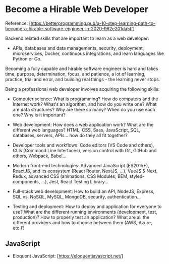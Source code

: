# Become a Hirable Web Developer

Reference: [https://betterprogramming.pub/a-10-step-learning-path-to-become-a-hirable-software-engineer-in-2020-962e201da5ff]

Backend related skills that are important to learn as a web developer:

* APIs, databases and data managements, security, deployment, microservices, Docker, continuous integrations, and learn languages like Python or Go.

Becoming a fully capable and hirable software engineer is hard and takes time, purpose, determination, focus, and patience, a lot of learning,
practice, trial and error, and building real things - the learning never stops.

Being a professional web developer involves acquiring the following skills:

* Computer science: What is programming? How do computers and the Internet work? What's an algorithm, and how do you write one?
What are data structures? Why are there so many? When do you use each one? Why is it important?

* Web development: How does a web application work? What are the different web languages? HTML, CSS,
Sass, JavaScript, SQL, databases, servers, APIs... how do they all fit together?

* Developer tools and workflows: Code editors (VS Code and others), CLIs (Command Line Interfaces),
version control with Git, GitHub and others, Webpack, Babel...

* Modern front-end technologies: Advanced JavaScript (ES2015+), ReactJS, and its ecosystem (React
Router, NextJS, ...), VueJS & Next, Redux, advanced CSS (animations, CSS Modules, BEM, styled-components,
...), Jest, React Testing Library...

* Full-stack web development: How to build an API, NodeJS, Express, SQL vs. NoSQL, MySQL, MongoDB,
security, authentication...

* Testing and deployment: How to deploy and application for everyone to use? What are the different
running environments (development, test, production)? How to properly test an application? What
are all the different providers and how to choose between them (AWS, Azure, etc.)?

## JavaScript

* Eloquent JavaScript: [https://eloquentjavascript.net/]